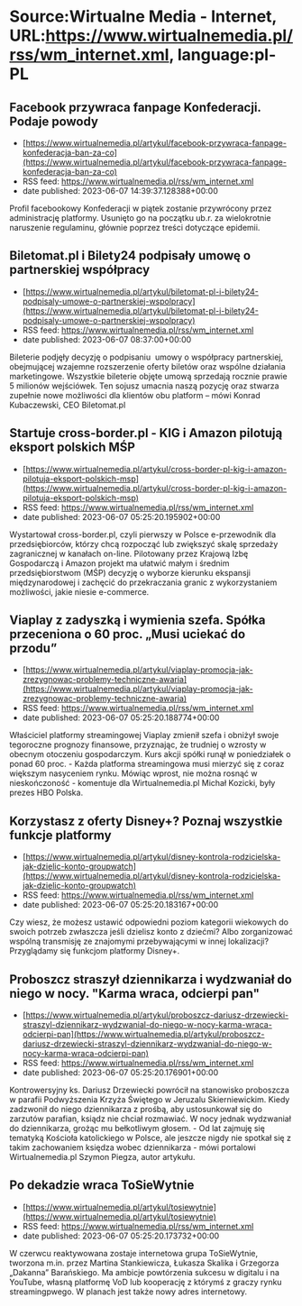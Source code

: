 # Source:Wirtualne Media - Internet, URL:https://www.wirtualnemedia.pl/rss/wm_internet.xml, language:pl-PL

## Facebook przywraca fanpage Konfederacji. Podaje powody
 - [https://www.wirtualnemedia.pl/artykul/facebook-przywraca-fanpage-konfederacja-ban-za-co](https://www.wirtualnemedia.pl/artykul/facebook-przywraca-fanpage-konfederacja-ban-za-co)
 - RSS feed: https://www.wirtualnemedia.pl/rss/wm_internet.xml
 - date published: 2023-06-07 14:39:37.128388+00:00

Profil facebookowy Konfederacji w piątek zostanie przywrócony przez administrację platformy. Usunięto go na początku ub.r. za wielokrotnie naruszenie regulaminu, głównie poprzez treści dotyczące epidemii.

## Biletomat.pl i Bilety24 podpisały umowę o partnerskiej współpracy
 - [https://www.wirtualnemedia.pl/artykul/biletomat-pl-i-bilety24-podpisaly-umowe-o-partnerskiej-wspolpracy](https://www.wirtualnemedia.pl/artykul/biletomat-pl-i-bilety24-podpisaly-umowe-o-partnerskiej-wspolpracy)
 - RSS feed: https://www.wirtualnemedia.pl/rss/wm_internet.xml
 - date published: 2023-06-07 08:37:00+00:00

Bileterie podjęły decyzję o podpisaniu  umowy o współpracy partnerskiej, obejmującej wzajemne rozszerzenie oferty biletów oraz wspólne działania marketingowe. Wszystkie bileterie objęte umową sprzedają rocznie prawie 5 milionów wejściówek. Ten sojusz umacnia naszą pozycję oraz stwarza zupełnie nowe możliwości dla klientów obu platform – mówi Konrad Kubaczewski, CEO Biletomat.pl

## Startuje cross-border.pl - KIG i Amazon pilotują eksport polskich MŚP
 - [https://www.wirtualnemedia.pl/artykul/cross-border-pl-kig-i-amazon-pilotuja-eksport-polskich-msp](https://www.wirtualnemedia.pl/artykul/cross-border-pl-kig-i-amazon-pilotuja-eksport-polskich-msp)
 - RSS feed: https://www.wirtualnemedia.pl/rss/wm_internet.xml
 - date published: 2023-06-07 05:25:20.195902+00:00

Wystartował cross-border.pl, czyli pierwszy w Polsce e-przewodnik dla przedsiębiorców, którzy chcą rozpocząć lub zwiększyć skalę sprzedaży zagranicznej w kanałach on-line. Pilotowany przez Krajową Izbę Gospodarczą i Amazon projekt ma ułatwić małym i średnim przedsiębiorstwom (MŚP) decyzję o wyborze kierunku ekspansji międzynarodowej i zachęcić do przekraczania granic z wykorzystaniem możliwości, jakie niesie e-commerce.

## Viaplay z zadyszką i wymienia szefa. Spółka przeceniona o 60 proc. „Musi uciekać do przodu”
 - [https://www.wirtualnemedia.pl/artykul/viaplay-promocja-jak-zrezygnowac-problemy-techniczne-awaria](https://www.wirtualnemedia.pl/artykul/viaplay-promocja-jak-zrezygnowac-problemy-techniczne-awaria)
 - RSS feed: https://www.wirtualnemedia.pl/rss/wm_internet.xml
 - date published: 2023-06-07 05:25:20.188774+00:00

Właściciel platformy streamingowej Viaplay zmienił szefa i obniżył swoje tegoroczne prognozy finansowe, przyznając, że trudniej o wzrosty w obecnym otoczeniu gospodarczym. Kurs akcji spółki runął w poniedziałek o ponad 60 proc. - Każda platforma streamingowa musi mierzyć się z coraz większym nasyceniem rynku. Mówiąc wprost, nie można rosnąć w nieskończoność - komentuje dla Wirtualnemedia.pl Michał Kozicki, były prezes HBO Polska.

## Korzystasz z oferty Disney+? Poznaj wszystkie funkcje platformy
 - [https://www.wirtualnemedia.pl/artykul/disney-kontrola-rodzicielska-jak-dzielic-konto-groupwatch](https://www.wirtualnemedia.pl/artykul/disney-kontrola-rodzicielska-jak-dzielic-konto-groupwatch)
 - RSS feed: https://www.wirtualnemedia.pl/rss/wm_internet.xml
 - date published: 2023-06-07 05:25:20.183167+00:00

Czy wiesz, że możesz ustawić odpowiedni poziom kategorii wiekowych do swoich potrzeb zwłaszcza jeśli dzielisz konto z dziećmi? Albo zorganizować wspólną transmisję ze znajomymi przebywającymi w innej lokalizacji? Przyglądamy się funkcjom platformy Disney+.

## Proboszcz straszył dziennikarza i wydzwaniał do niego w nocy. "Karma wraca, odcierpi pan"
 - [https://www.wirtualnemedia.pl/artykul/proboszcz-dariusz-drzewiecki-straszyl-dziennikarz-wydzwanial-do-niego-w-nocy-karma-wraca-odcierpi-pan](https://www.wirtualnemedia.pl/artykul/proboszcz-dariusz-drzewiecki-straszyl-dziennikarz-wydzwanial-do-niego-w-nocy-karma-wraca-odcierpi-pan)
 - RSS feed: https://www.wirtualnemedia.pl/rss/wm_internet.xml
 - date published: 2023-06-07 05:25:20.176901+00:00

Kontrowersyjny ks. Dariusz Drzewiecki powrócił na stanowisko proboszcza w parafii Podwyższenia Krzyża Świętego w Jeruzalu Skierniewickim. Kiedy zadzwonił do niego dziennikarza z prośbą, aby ustosunkował się do zarzutów parafian, ksiądz nie chciał rozmawiać. W nocy jednak wydzwaniał do dziennikarza, grożąc mu bełkotliwym głosem. - Od lat zajmuję się tematyką Kościoła katolickiego w Polsce, ale jeszcze nigdy nie spotkał się z takim zachowaniem księdza wobec dziennikarza - mówi portalowi Wirtualnemedia.pl Szymon Piegza, autor artykułu.

## Po dekadzie wraca ToSieWytnie
 - [https://www.wirtualnemedia.pl/artykul/tosiewytnie](https://www.wirtualnemedia.pl/artykul/tosiewytnie)
 - RSS feed: https://www.wirtualnemedia.pl/rss/wm_internet.xml
 - date published: 2023-06-07 05:25:20.173732+00:00

W czerwcu reaktywowana zostaje internetowa grupa ToSieWytnie, tworzona m.in. przez Martina Stankiewicza, Łukasza Skalika i Grzegorza „Dakanna” Barańskiego. Ma ambicje powtórzenia sukcesu w digitalu i na YouTube, własną platformę VoD lub kooperację z którymś z graczy rynku streamingpwego. W planach jest także nowy adres internetowy.


